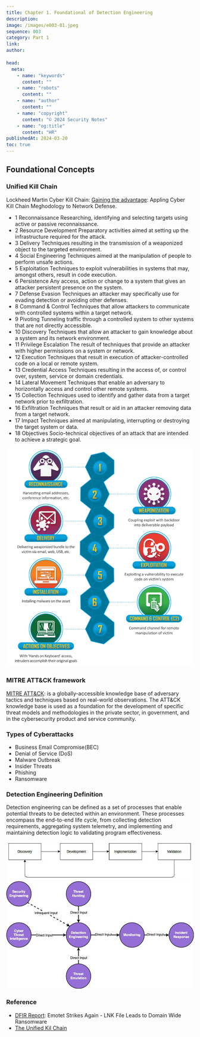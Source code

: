 ```yaml
---
title: Chapter 1. Foundational of Detection Engineering
description:
image: /images/e003-01.jpeg
sequence: 003
category: Part 1
link:
author:

head:
  meta:
    - name: "keywords"
      content: ""
    - name: "robots"
      content: ""
    - name: "author"
      content: ""
    - name: "copyright"
      content: "© 2024 Security Notes"
    - name: "og:title"
      content: "HR"
publishedAt: 2024-03-20
toc: true
---
```


## Foundational Concepts

### Unified Kill Chain

Lockheed Martin Cyber Kill Chain: <a href="https://www.lockheedmartin.com/content/dam/lockheed-martin/rms/documents/cyber/Gaining_the_Advantage_Cyber_Kill_Chain.pdf">Gaining the advantage</a>: Appling Cyber Kill Chain Meghodology to Network Defense.

- 1 Reconnaissance Researching, identifying and selecting targets using active or passive reconnaissance.
- 2 Resource Development Preparatory activities aimed at setting up the infrastructure required for the attack.
- 3 Delivery Techniques resulting in the transmission of a weaponized object to the targeted environment.
- 4 Social Engineering Techniques aimed at the manipulation of people to perform unsafe actions.
- 5 Exploitation Techniques to exploit vulnerabilities in systems that may, amongst others, result in code execution.
- 6 Persistence Any access, action or change to a system that gives an attacker persistent presence on the system.
- 7 Defense Evasion Techniques an attacker may specifically use for evading detection or avoiding other defenses.
- 8 Command & Control Techniques that allow attackers to communicate with controlled systems within a target network.
- 9 Pivoting Tunneling traffic through a controlled system to other systems that are not directly accessible.
- 10 Discovery Techniques that allow an attacker to gain knowledge about a system and its network environment.
- 11 Privilege Escalation The result of techniques that provide an attacker with higher permissions on a system or network.
- 12 Execution Techniques that result in execution of attacker-controlled code on a local or remote system.
- 13 Credential Access Techniques resulting in the access of, or control over, system, service or domain credentials.
- 14 Lateral Movement Techniques that enable an adversary to horizontally access and control other remote systems.
- 15 Collection Techniques used to identify and gather data from a target network prior to exfiltration.
- 16 Exfiltration Techniques that result or aid in an attacker removing data from a target network.
- 17 Impact Techniques aimed at manipulating, interrupting or destroying the target system or data.
- 18 Objectives Socio-technical objectives of an attack that are intended to achieve a strategic goal.

![e003-01.jpeg](/images/e003-01.jpeg)

### MITRE ATT&CK framework

<a href="https://attack.mitre.org/">MITRE ATT&CK</a>: is a globally-accessible knowledge base of adversary tactics and techniques based on real-world observations. The ATT&CK knowledge base is used as a foundation for the development of specific threat models and methodologies in the private sector, in government, and in the cybersecurity product and service community.

### Types of Cyberattacks

- Business Email Compromise(BEC)
- Denial of Service (DoS)
- Malware Outbreak
- Insider Threats
- Phishing
- Ransomware

### Detection Engineering Definition

Detection engineering can be defined as a set of processes that enable potential threats to be detected within an environment. These processes encompass the end-to-end life cycle, from collecting detection requirements, aggregating system telemetry, and implementing and maintaining detection logic to validating program effectiveness.

![e003-02.jpeg](/images/e003-02.jpeg)
![e003-03.jpeg](/images/e003-03.jpeg)

### Reference

- <a href="https://thedfirreport.com/2022/11/28/emotet-strikes-again-lnk-file-leads-to-domain-wide-ransomware/">DFIR Report</a>: Emotet Strikes Again - LNK File Leads to Domain Wide Ransomware
- <a href="https://www.unifiedkillchain.com/assets/The-Unified-Kill-Chain.pdf">The Unified Kil Chain </a>
